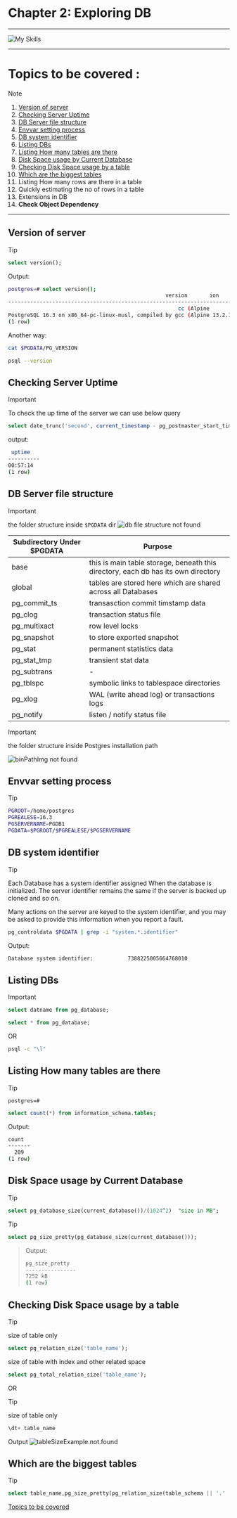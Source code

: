 # Chapter 2: Exploring DB

---

![My Skills](https://go-skill-icons.vercel.app/api/icons?i=postgres,linux,docker,bash,&perine=6)

---

<!-- > 1. Locating Databases in DB Server -->

# Topics to be covered :

> [!NOTE]
>
> 1. [Version of server](#version-of-server)
> 1. [Checking Server Uptime](#checking-server-uptime)
> 1. [DB Server file structure](#db-server-file-structure)
> 1. [Envvar setting process](#envvar-setting-process)
> 1. [DB system identifier](#db-system-identifier)
> 1. [Listing DBs](#listing-dbs)
> 1. [Listing How many tables are there](#listing-how-many-tables-are-there)
> 1. [Disk Space usage by Current Database](#disk-space-usage-by-current-database)
> 1. [Checking Disk Space usage by a table](#checking-disk-space-usage-by-a-table)
> 1. [Which are the biggest tables](#which-are-the-biggest-tables)
> 1. Listing How many rows are there in a table
> 1. Quickly estimating the no of rows in a table
> 1. Extensions in DB
> 1. **Check Object Dependency**

---

## Version of server

> [!TIP]
>
> ```sql
> select version();
> ```
>
> Output:
>
> ```bash
> postgres=# select version();
>                                                   version       ion
> ------------------------------------------------------------------------------------------------------------------------
>                                                       cc (Alpine
> PostgreSQL 16.3 on x86_64-pc-linux-musl, compiled by gcc (Alpine 13.2.1_git20240309) 13.2.1 20240309, 64-bit
> (1 row)
> ```
>
> Another way:
>
> ```bash
> cat $PGDATA/PG_VERSION
> ```
>
> ```bash
> psql --version
> ```

## Checking Server Uptime

> [!IMPORTANT]
> To check the up time of the server we can use below query
>
> ```sql
> select date_trunc('second', current_timestamp - pg_postmaster_start_time()) as uptime;
> ```
>
> output:
>
> ```bash
>  uptime
> ----------
> 00:57:14
> (1 row)
> ```

## DB Server file structure

> [!IMPORTANT]
> the folder structure inside `$PGDATA` dir
> ![db file structure not found](./imgs/dirStructurePSQL.png)

| Subdirectory Under $PGDATA | Purpose                                                                           |
| -------------------------- | --------------------------------------------------------------------------------- |
| base                       | this is main table storage, beneath this directory, each db has its own directory |
| global                     | tables are stored here which are shared across all Databases                      |
| pg_commit_ts               | transasction commit timstamp data                                                 |
| pg_clog                    | transaction status file                                                           |
| pg_multixact               | row level locks                                                                   |
| pg_snapshot                | to store exported snapshot                                                        |
| pg_stat                    | permanent statistics data                                                         |
| pg_stat_tmp                | transient stat data                                                               |
| pg_subtrans                | \-                                                                                |
| pg_tblspc                  | symbolic links to tablespace directories                                          |
| pg_xlog                    | WAL (write ahead log) or transactions logs                                        |
| pg_notify                  | listen / notify status file                                                       |

> [!IMPORTANT]
> the folder structure inside Postgres installation path
>
> ![binPathImg not found](./imgs/binPathImg.png)

## Envvar setting process

> [!TIP]
>
> ```bash
> PGROOT=/home/postgres
> PGREALESE=16.3
> PGSERVERNAME=PGDB1
> PGDATA=$PGROOT/$PGREALESE/$PGSERVERNAME
> ```

## DB system identifier

> [!TIP]
>
> Each Database has a system identifier assigned When the database is initialized. The server identifier remains the same if the server is backed up cloned and so on.
>
> Many actions on the server are keyed to the system identifier, and you may be asked to provide this information when you report a fault.
>
> ```bash
> pg_controldata $PGDATA | grep -i "system.*.identifier"
> ```
>
> Output:
>
> ```bash
> Database system identifier:           7388225005664768010
> ```

## Listing DBs

> [!IMPORTANT]
>
> ```sql
> select datname from pg_database;
> ```
>
> ```sql
> select * from pg_database;
> ```
>
> OR
>
> ```bash
> psql -c "\l"
> ```

## Listing How many tables are there

> [!TIP]
>
> `postgres=# `
>
> ```sql
> select count(*) from information_schema.tables;
> ```
>
> Output:
>
> ```bash
> count
> -------
>   209
> (1 row)
> ```

## Disk Space usage by Current Database

> [!TIP]
>
> ```sql
> select pg_database_size(current_database())/(1024^2)  "size in MB";
> ```

> [!TIP]
>
> ```sql
> select pg_size_pretty(pg_database_size(current_database()));
> ```

> Output:
>
> ```bash
> pg_size_pretty
> ----------------
> 7252 kB
> (1 row)
> ```

## Checking Disk Space usage by a table

> [!TIP]
>
> size of table only
>
> ```sql
> select pg_relation_size('table_name');
> ```
>
> size of table with index and other related space
>
> ```sql
> select pg_total_relation_size('table_name');
> ```

OR

> [!TIP]
>
> size of table only
>
> ```sql
> \dt+ table_name
> ```
>
> Output
> ![tableSizeExample.not.found](./imgs/tableSize.png)

## Which are the biggest tables

> [!TIP]
>
> ```sql
> select table_name,pg_size_pretty(pg_relation_size(table_schema || '.' || table_name)) as Size FROM information_schema.tables order by size desc
> ```

[Topics to be covered](#topics-to-be-covered)
